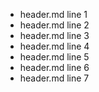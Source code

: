 * header.md line 1
* header.md line 2
* header.md line 3
* header.md line 4
* header.md line 5
* header.md line 6
* header.md line 7